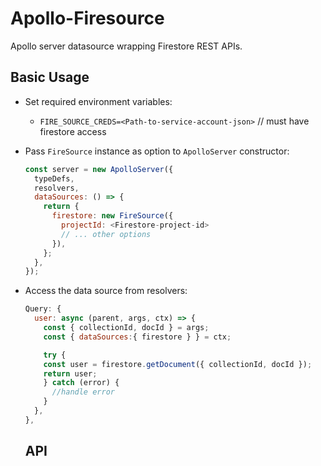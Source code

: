 # Apollo-Firesource

Apollo server datasource wrapping Firestore REST APIs.

## Basic Usage

- Set required environment variables:

  - `FIRE_SOURCE_CREDS=<Path-to-service-account-json>` // must have firestore access

- Pass `FireSource` instance as option to `ApolloServer` constructor:
  ```javascript
  const server = new ApolloServer({
    typeDefs,
    resolvers,
    dataSources: () => {
      return {
        firestore: new FireSource({
          projectId: <Firestore-project-id>
          // ... other options
        }),
      };
    },
  });
  ```
- Access the data source from resolvers:

  ```javascript
  Query: {
    user: async (parent, args, ctx) => {
      const { collectionId, docId } = args;
      const { dataSources:{ firestore } } = ctx;

      try {
      const user = firestore.getDocument({ collectionId, docId });
      return user;
      } catch (error) {
        //handle error
      }
    },
  },
  ```

  ## API
